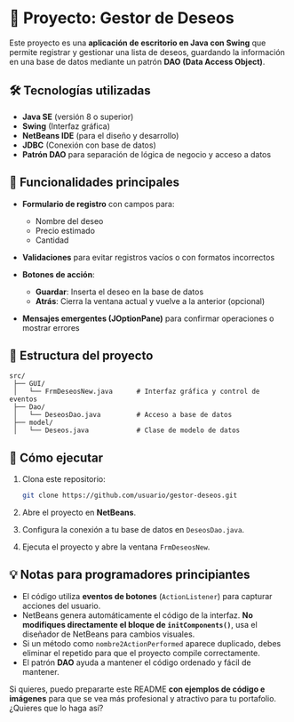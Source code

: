 # 🎯 Proyecto: Gestor de Deseos

Este proyecto es una **aplicación de escritorio en Java con Swing** que permite registrar y gestionar una lista de deseos, guardando la información en una base de datos mediante un patrón **DAO (Data Access Object)**.

## 🛠 Tecnologías utilizadas

* **Java SE** (versión 8 o superior)
* **Swing** (Interfaz gráfica)
* **NetBeans IDE** (para el diseño y desarrollo)
* **JDBC** (Conexión con base de datos)
* **Patrón DAO** para separación de lógica de negocio y acceso a datos

## 📌 Funcionalidades principales

* **Formulario de registro** con campos para:

  * Nombre del deseo
  * Precio estimado
  * Cantidad
* **Validaciones** para evitar registros vacíos o con formatos incorrectos
* **Botones de acción**:

  * **Guardar**: Inserta el deseo en la base de datos
  * **Atrás**: Cierra la ventana actual y vuelve a la anterior (opcional)
* **Mensajes emergentes (JOptionPane)** para confirmar operaciones o mostrar errores

## 📂 Estructura del proyecto

```
src/
 ├── GUI/
 │   └── FrmDeseosNew.java      # Interfaz gráfica y control de eventos
 ├── Dao/
 │   └── DeseosDao.java         # Acceso a base de datos
 ├── model/
 │   └── Deseos.java            # Clase de modelo de datos
```

## 🚀 Cómo ejecutar

1. Clona este repositorio:

   ```bash
   git clone https://github.com/usuario/gestor-deseos.git
   ```
2. Abre el proyecto en **NetBeans**.
3. Configura la conexión a tu base de datos en `DeseosDao.java`.
4. Ejecuta el proyecto y abre la ventana `FrmDeseosNew`.

## 💡 Notas para programadores principiantes

* El código utiliza **eventos de botones** (`ActionListener`) para capturar acciones del usuario.
* NetBeans genera automáticamente el código de la interfaz. **No modifiques directamente el bloque de `initComponents()`**, usa el diseñador de NetBeans para cambios visuales.
* Si un método como `nombre2ActionPerformed` aparece duplicado, debes eliminar el repetido para que el proyecto compile correctamente.
* El patrón **DAO** ayuda a mantener el código ordenado y fácil de mantener.


Si quieres, puedo prepararte este README **con ejemplos de código e imágenes** para que se vea más profesional y atractivo para tu portafolio.
¿Quieres que lo haga así?
